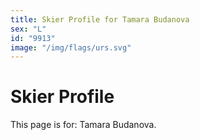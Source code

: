 ```yaml
---
title: Skier Profile for Tamara Budanova
sex: "L"
id: "9913"
image: "/img/flags/urs.svg" 
---
```


# Skier Profile

This page is for: Tamara Budanova.
    